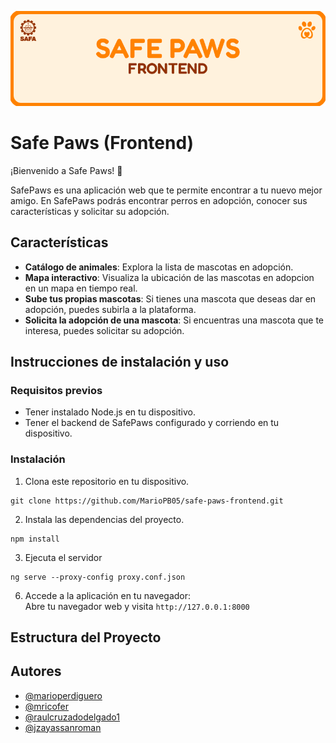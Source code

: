 ![Safe Paws Logo](/public/Banner%20SP%20Front.png)

# Safe Paws (Frontend)

¡Bienvenido a Safe Paws! 🐾

SafePaws es una aplicación web que te permite encontrar a tu nuevo mejor amigo. En SafePaws podrás encontrar perros en adopción, conocer sus características y solicitar su adopción.

## Características
- **Catálogo de animales**: Explora la lista de mascotas en adopción.
- **Mapa interactivo**: Visualiza la ubicación de las mascotas en adopcion en un mapa en tiempo real.
- **Sube tus propias mascotas**: Si tienes una mascota que deseas dar en adopción, puedes subirla a la plataforma.
- **Solicita la adopción de una mascota**: Si encuentras una mascota que te interesa, puedes solicitar su adopción.

## Instrucciones de instalación y uso

### Requisitos previos
- Tener instalado Node.js en tu dispositivo.
- Tener el backend de SafePaws configurado y corriendo en tu dispositivo.

### Instalación
1. Clona este repositorio en tu dispositivo.
```
git clone https://github.com/MarioPB05/safe-paws-frontend.git
```
2. Instala las dependencias del proyecto.
```
npm install
```

3. Ejecuta el servidor
```
ng serve --proxy-config proxy.conf.json
```

6. Accede a la aplicación en tu navegador:<br>
Abre tu navegador web y visita `http://127.0.0.1:8000`

## Estructura del Proyecto

## Autores
- [@marioperdiguero](https://github.com/marioperdiguero)
- [@mricofer](https://github.com/mricofer)
- [@raulcruzadodelgado1](https://github.com/raulcruzadodelgado1)
- [@jzayassanroman](https://github.com/jzayassanroman)

